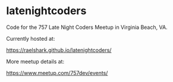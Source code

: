 # latenightcoders

Code for the 757 Late Night Coders Meetup in Virginia Beach, VA.

Currently hosted at:

https://raelshark.github.io/latenightcoders/

More meetup details at:

https://www.meetup.com/757dev/events/
